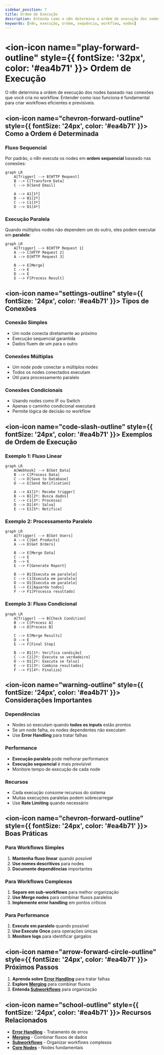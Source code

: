 ```yaml
---
sidebar_position: 7
title: Ordem de Execução
description: Entenda como o n8n determina a ordem de execução dos nodes
keywords: [n8n, execução, ordem, sequência, workflow, nodes]
---
```


# <ion-icon name="play-forward-outline" style={{ fontSize: '32px', color: '#ea4b71' }}></ion-icon> Ordem de Execução

O n8n determina a ordem de execução dos nodes baseado nas conexões que você cria no workflow. Entender como isso funciona é fundamental para criar workflows eficientes e previsíveis.

## <ion-icon name="chevron-forward-outline" style={{ fontSize: '24px', color: '#ea4b71' }}></ion-icon> Como a Ordem é Determinada

### Fluxo Sequencial

Por padrão, o n8n executa os nodes em **ordem sequencial** baseado nas conexões:

```mermaid
graph LR
    A[Trigger] --> B[HTTP Request]
    B --> C[Transform Data]
    C --> D[Send Email]
    
    A --> A1[1º]
    B --> B1[2º]
    C --> C1[3º]
    D --> D1[4º]
```

### Execução Paralela

Quando múltiplos nodes não dependem um do outro, eles podem executar em **paralelo**:

```mermaid
graph LR
    A[Trigger] --> B[HTTP Request 1]
    A --> C[HTTP Request 2]
    A --> D[HTTP Request 3]
    
    B --> E[Merge]
    C --> E
    D --> E
    E --> F[Process Result]
```

## <ion-icon name="settings-outline" style={{ fontSize: '24px', color: '#ea4b71' }}></ion-icon> Tipos de Conexões

### Conexão Simples

- Um node conecta diretamente ao próximo
- Execução sequencial garantida
- Dados fluem de um para o outro

### Conexões Múltiplas

- Um node pode conectar a múltiplos nodes
- Todos os nodes conectados executam
- Útil para processamento paralelo

### Conexões Condicionais

- Usando nodes como IF ou Switch
- Apenas o caminho condicional executará
- Permite lógica de decisão no workflow

## <ion-icon name="code-slash-outline" style={{ fontSize: '24px', color: '#ea4b71' }}></ion-icon> Exemplos de Ordem de Execução

### Exemplo 1: Fluxo Linear

```mermaid
graph LR
    A[Webhook] --> B[Get Data]
    B --> C[Process Data]
    C --> D[Save to Database]
    D --> E[Send Notification]
    
    A --> A1[1º: Recebe trigger]
    B --> B1[2º: Busca dados]
    C --> C1[3º: Processa]
    D --> D1[4º: Salva]
    E --> E1[5º: Notifica]
```

### Exemplo 2: Processamento Paralelo

```mermaid
graph LR
    A[Trigger] --> B[Get Users]
    A --> C[Get Products]
    A --> D[Get Orders]
    
    B --> E[Merge Data]
    C --> E
    D --> E
    E --> F[Generate Report]
    
    B --> B1[Executa em paralelo]
    C --> C1[Executa em paralelo]
    D --> D1[Executa em paralelo]
    E --> E1[Aguarda todos]
    F --> F1[Processa resultado]
```

### Exemplo 3: Fluxo Condicional

```mermaid
graph LR
    A[Trigger] --> B[Check Condition]
    B --> C[Process A]
    B --> D[Process B]
    
    C --> E[Merge Results]
    D --> E
    E --> F[Final Step]
    
    B --> B1[1º: Verifica condição]
    C --> C1[2º: Executa se verdadeiro]
    D --> D1[2º: Executa se falso]
    E --> E1[3º: Combina resultados]
    F --> F1[4º: Finaliza]
```

## <ion-icon name="warning-outline" style={{ fontSize: '24px', color: '#ea4b71' }}></ion-icon> Considerações Importantes

### Dependências

- Nodes só executam quando **todos os inputs** estão prontos
- Se um node falha, os nodes dependentes não executam
- Use **Error Handling** para tratar falhas

### Performance

- **Execução paralela** pode melhorar performance
- **Execução sequencial** é mais previsível
- Monitore tempo de execução de cada node

### Recursos

- Cada execução consome recursos do sistema
- Muitas execuções paralelas podem sobrecarregar
- Use **Rate Limiting** quando necessário

## <ion-icon name="chevron-forward-outline" style={{ fontSize: '24px', color: '#ea4b71' }}></ion-icon> Boas Práticas

### Para Workflows Simples

1. **Mantenha fluxo linear** quando possível
2. **Use nomes descritivos** para nodes
3. **Documente dependências** importantes

### Para Workflows Complexos

1. **Separe em sub-workflows** para melhor organização
2. **Use Merge nodes** para combinar fluxos paralelos
3. **Implemente error handling** em pontos críticos

### Para Performance

1. **Execute em paralelo** quando possível
2. **Use Execute Once** para operações únicas
3. **Monitore logs** para identificar gargalos

## <ion-icon name="arrow-forward-circle-outline" style={{ fontSize: '24px', color: '#ea4b71' }}></ion-icon> Próximos Passos

1. **Aprenda sobre [Error Handling](./error-handling)** para tratar falhas
2. **Explore [Merging](./merging)** para combinar fluxos
3. **Entenda [Subworkflows](./subworkflows)** para organização

## <ion-icon name="school-outline" style={{ fontSize: '24px', color: '#ea4b71' }}></ion-icon> Recursos Relacionados

- **[Error Handling](./error-handling)** - Tratamento de erros
- **[Merging](./merging)** - Combinar fluxos de dados
- **[Subworkflows](./subworkflows)** - Organizar workflows complexos
- **[Core Nodes](../integracoes/builtin-nodes/core-nodes/)** - Nodes fundamentais
